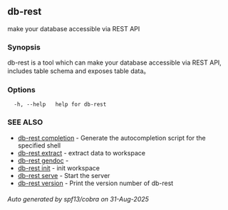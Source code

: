 ## db-rest

 make your database accessible via REST API 

### Synopsis

 db-rest is a tool which can make your database accessible via REST API, includes table schema and exposes table data。

### Options

```
  -h, --help   help for db-rest
```

### SEE ALSO

* [db-rest completion](db-rest_completion.md)	 - Generate the autocompletion script for the specified shell
* [db-rest extract](db-rest_extract.md)	 - extract data to  workspace
* [db-rest gendoc](db-rest_gendoc.md)	 - 
* [db-rest init](db-rest_init.md)	 - init workspace
* [db-rest serve](db-rest_serve.md)	 - Start the server
* [db-rest version](db-rest_version.md)	 - Print the version number of db-rest

###### Auto generated by spf13/cobra on 31-Aug-2025
